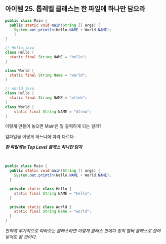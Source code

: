 ## 아이템 25. 톱레벨 클래스는 한 파일에 하나만 담으라

```java
public class Main {
  public static void main(String [] args) {
    System.out.println(Hello.NAME + World.NAME);
	}
}
```

```java
// Hello.java
class Hello {
  static final String NAME = "hello";
}

class World {
  static final String Name = "world";
}
```

```java
// World.java
class Hello {
  static final String NAME = "olleh";
}
class World {
	static final String NAME = "dlrow";
}
```

이렇게 만들어 놓으면 Main은 뭘 출력하게 되는 걸까?

컴파일을 어떻게 하느냐에 따라 다르다.

***한 파일에는 Top Level 클래스 하나만 담자***

<br>

```java
public class Main {
  public static void main(String [] args) {
    System.out.println(Hello.NAME + World.NAME);
  }

  private static class Hello {
    static final String NAME = "hello";
  }

  private static class World {
    static final String Name = "world";
  }
}
```

*만약에 부가적으로 따라오는 클래스라면 이렇게 클래스 안에다 정적 멤버 클래스로 집어 넣어도 될 것이다.*